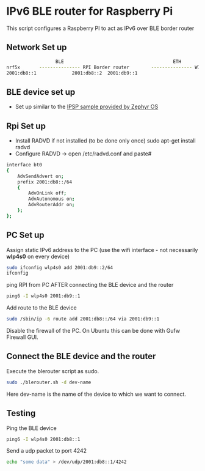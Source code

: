 # IPv6 BLE router for Raspberry Pi

This script configures a Raspberry PI to act as IPv6 over BLE border router 



## Network Set up

```bash
            	  BLE                                        ETH                  		wifi
nrf5x   	--------------- RPI Border router        --------------- WIFI router --------------- PC
2001:db8::1        		2001:db8::2  2001:db9::1     					 2001:db9::2
```

## BLE device set up
 * Set up similar to the [IPSP sample provided by Zephyr OS](https://docs.zephyrproject.org/latest/samples/bluetooth/ipsp/README.html)

## Rpi Set up
 * Install RADVD if not installed (to be done only once) sudo apt-get install radvd
 * Configure RADVD -> open /etc/radvd.conf and paste#

```bash
interface bt0
{
    AdvSendAdvert on;
    prefix 2001:db8::/64
    {
        AdvOnLink off;
        AdvAutonomous on;
        AdvRouterAddr on;
    };
};
```

## PC Set up

Assign static IPv6 address to the PC (use the wifi interface - not necessarily **wlp4s0** on every device) 

```bash
sudo ifconfig wlp4s0 add 2001:db9::2/64
ifconfig
```


ping RPI from PC AFTER connecting the BLE device and the router

```bash
ping6 -I wlp4s0 2001:db9::1
```


Add route to the BLE device 

```bash
sudo /sbin/ip -6 route add 2001:db8::/64 via 2001:db9::1
```

Disable the firewall of the PC. On Ubuntu this can be done with Gufw Firewall GUI.

## Connect the BLE device and the router

Execute the blerouter script as sudo. 

```bash
sudo ./blerouter.sh -d dev-name
```
Here dev-name is the name of the device to which we want to connect. 

## Testing 

Ping the BLE device

```bash
ping6 -I wlp4s0 2001:db8::1
```

Send a udp packet to port 4242

```bash
echo "some data" > /dev/udp/2001:db8::1/4242
```

